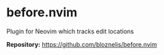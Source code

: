 # before.nvim

Plugin for Neovim which tracks edit locations

**Repository:** <https://github.com/bloznelis/before.nvim>
